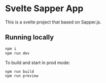 # Svelte Sapper App

This is a svelte project that based on Sapper.js.

## Running locally

```bash
npm i
npm run dev
```

To build and start in prod mode:

```bash
npm run build
npm run preview
```
